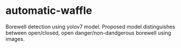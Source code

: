 # automatic-waffle
Borewell detection using yolov7 model. 
Proposed model distinguishes between open/closed, open danger/non-dandgerous borewell using images.
